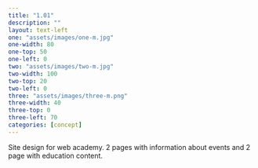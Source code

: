 ```yaml
---
title: "1.01"
description: ""
layout: text-left
one: "assets/images/one-m.jpg"
one-width: 80
one-top: 50
one-left: 0
two: "assets/images/two-m.jpg"
two-width: 100
two-top: 20
two-left: 0
three: "assets/images/three-m.png"
three-width: 40
three-top: 0
three-left: 70
categories: [concept]
---
```


Site design for web academy. 2 pages with information about events and 2 page with education content.